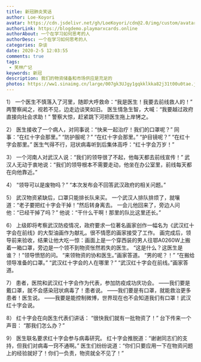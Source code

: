```yaml
---
title: 新冠肺炎笑话
author: Loe-Koyori
avatar: https://cdn.jsdelivr.net/gh/LoeKoyori/cdn@2.0/img/custom/avatar.png
authorLink: https://blogdemo.playmarxcards.online
authorAbout: 一个在学习如何思考的人
authorDesc: 一个在学习如何思考的人
categories: 杂谈
date: 2020-2-5 12:03:55
comments: true
tags: 
 - 笑林广记
keywords: 新冠
description: 我们的物资储备和市场供应是充足的
photos: https://ww1.sinaimg.cn/large/007gk3UJgy1gqkklkka82j31t00u0tae.jpg
---
```


1）
一个医生不慎落入了河里，随即大呼救命：“我是医生！我要去前线救人的！”
两警察闻之，视若不见，边走边谈笑如旧。
医生情急生智，大喊：“我要越过政府直接向社会求助！”
警察大惊，赶紧跳下河把医生拖上岸铐之。

2）
医生接收了一个病人，对同事说：“快来一起治疗！我们的口罩呢？”
同事：“在红十字会那里。”
“防护服呢？”
“在红十字会那里。”
“护目镜呢？”
“在红十字会那里。”
医生气得不行，冠状病毒听到后集体高呼：“红十字会万岁！”

3）
一个河南人对武汉人说：“我们的领导很了不起，他每天都去前线宣传！”
武汉人无动于衷地说：“我们的领导根本不需要走动，他坐在办公室里，前线每天都在向他靠近。”

4）
“领导可以是废物吗？”
“本次发布会不回答武汉政府的相关问题。”

5）
武汉物资紧缺后，口罩只能排长队来买。
一个武汉人排队排烦了，就嚷道：“老子要把红十字会干掉！”然后转身离去。
一会儿他回来了，旁边人问他：“已经干掉了吗？”
他说：“干什么干啊！那里的队比这里还长。”

6）
上级即将考察武汉防疫情况，政府要求一位著名画家创作一幅名为《武汉红十字会在前线》的大型油画作为献礼。很不情愿的画家接受了工作。
画完成后，领导前来验收，结果让他大吃一惊：画面上是一个穿西装的男人往鄂A0260W上搬着一箱口罩，旁边是一个领不到物资怅然若失的医生。
“这是什么？这医生是谁？！”领导愤怒的问。
“来领物资的协和医生。”画家答道。
“男的呢？！”
“在搬给领导准备的口罩。”
“武汉红十字会的人在哪里？”
“武汉红十字会在前线。”画家答道。

7）
患者，医院和武汉红十字会作为代表，参加防疫成功庆功会。
——我们要是戴口罩，就不会感染冠状病毒了！患者说。
——我们要是有口罩，就能救治更多患者！医生说。
——我要是能控制微博，世界现在也不会知道我们有口罩！武汉红十字会说。

8）
红十字会在向医生代表们讲话：
“很快我们就有一批物资了！”
台下传来一个声音：
“那我们怎么办？”

9）
医生联名要求红十字会参与病毒研究。
红十字会推脱道：“谢谢同志们的支持，但我们对病毒一窍不通啊。”
医生们纷纷说道：“你们只要应用一下在物资问题上的经验就好了！你们一负责，物资就全不见了！”
